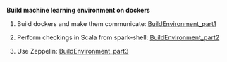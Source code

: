 **Build machine learning environment on dockers**


1) Build dockers and make them communicate: 
[BuildEnvironment_part1](https://github.com/Satanette/Build-machine-learning-environment-on-dockers-/blob/master/BuildEnvironment_part1.md)


2) Perform checkings in Scala from spark-shell: 
[BuildEnvironment_part2](https://github.com/Satanette/Build-machine-learning-environment-on-dockers-/blob/master/BuildEnvironment_part2.md)


3) Use Zeppelin: 
[BuildEnvironment_part3](https://github.com/Satanette/Build-machine-learning-environment-on-dockers-/blob/master/BuildEnvironment_part3.md)
